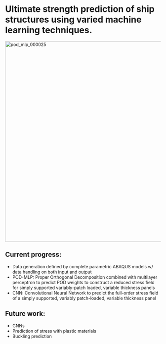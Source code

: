 # Ultimate strength prediction of ship structures using varied machine learning techniques.

<img width="1800" height="648" alt="pod_mlp_000025" src="https://github.com/user-attachments/assets/2dcf67f0-4408-442b-b5cb-9a9a4619532e" />

## Current progress:
- Data generation defined by complete parametric ABAQUS models w/ data handling on both input and output
- POD-MLP:
    Proper Orthogonal Decomposition combined with multilayer perceptron to predict POD weights to construct a reduced stress field for simply supported variably-patch loaded, variable thickness panels
- CNN:
    Convolutional Neural Network to predict the full-order stress field of a simply supported, variably patch-loaded, variable thickness panel

## Future work:
- GNNs
- Prediction of stress with plastic materials
- Buckling prediction

